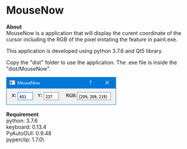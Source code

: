 # MouseNow
**About**\
MouseNow is a application that will display the curent coordinate of the cursor including the RGB of the pixel imitating the feature in paint.exe.

This application is developed using python 3.7.6 and Qt5 library.

Copy the "dist" folder to use the application.
The .exe file is inside the "dist/MouseNow". 

![alt text](https://github.com/Alif22/MouseNow/blob/master/screenshot.PNG "Screenshot")

**Requirement**\
python: 3.7.6\
keyboard: 0.13.4\
PyAutoGUI: 0.9.48\
pyperclip: 1.7.0\